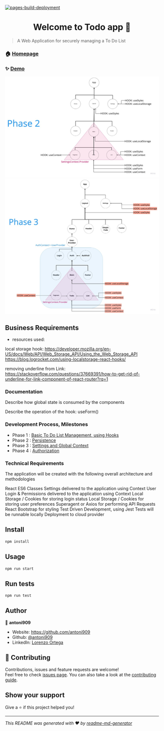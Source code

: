 [![pages-build-deployment](https://github.com/antoni909/todo-app/actions/workflows/pages/pages-build-deployment/badge.svg)](https://github.com/antoni909/todo-app/actions/workflows/pages/pages-build-deployment)

<h1 align="center"> Welcome to Todo app 👋 </h1>

> A Web Application for securely managing a To Do List

### 🏠 [Homepage](https://github.com/antoni909/todo-app)

### ✨ [Demo](https://antoni909.github.io/todo-app/)

![implementing react router and local storage feature](src/assets/todo-router.jpg)
![implementing authentication and authorization](src/assets/todo-auth.jpg)

## Business Requirements

- resources used:

local storage hook:
https://developer.mozilla.org/en-US/docs/Web/API/Web_Storage_API/Using_the_Web_Storage_API
https://blog.logrocket.com/using-localstorage-react-hooks/

removing underline from Link:
https://stackoverflow.com/questions/37669391/how-to-get-rid-of-underline-for-link-component-of-react-router?rq=1

### Documentation

Describe how global state is consumed by the components

Describe the operation of the hook: useForm()

### Development Process, Milestones

- Phase 1 : [Basic To Do List Management, using Hooks](./src/assets/TechReqs.md##Phase-1)
- Phase 2 : [Persistence](./src/assets/TechReqs.md##Phase-2)
- Phase 3 : [Settings and Global Context](./src/assets/TechReqs.md##Phase-3)
- Phase 4 : [Authorization](./src/assets/TechReqs.md##Phase-4)

### Technical Requirements

The application will be created with the following overall architecture and methodologies

React
ES6 Classes
Settings delivered to the application using Context
User Login & Permissions delivered to the application using Context
Local Storage / Cookies for storing login status
Local Storage / Cookies for storing user preferences
Superagent or Axios for performing API Requests
React Bootstrap for styling
Test Driven Development, using Jest
Tests will be runnable locally
Deployment to cloud provider


## Install

```sh
npm install
```

## Usage

```sh
npm run start
```

## Run tests

```sh
npm run test
```

## Author

👤 **antoni909**

* Website: https://github.com/antoni909
* Github: [@antoni909](https://github.com/antoni909)
* LinkedIn: [Lorenzo Ortega](https://linkedin.com/in/https:\/\/www.linkedin.com\/in\/lorenzo-ortega-antoni\/?lipi=urn%3Ali%3Apage%3Ad\_flagship3\_feed%3BsyJB6V7eSCSBeru5Dhlg6Q%3D%3D)

## 🤝 Contributing

Contributions, issues and feature requests are welcome!<br />Feel free to check [issues page](https://github.com/antoni909/todo-app/issues). You can also take a look at the [contributing guide](https://github.com/antoni909/todo-app/issues).

## Show your support

Give a ⭐️ if this project helped you!

***
_This README was generated with ❤️ by [readme-md-generator](https://github.com/kefranabg/readme-md-generator)_
